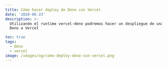 ```yaml
---
title: Cómo hacer deploy de Deno con Vercel
date: '2020-06-23'
description: >-
  Utilizando el runtime vercel-deno podremos hacer un despliegue de una app de
  Deno a Vercel

toc: true
tags:
  - deno
  - vercel
image: /images/og/como-deploy-deno-con-vercel.png
---
```


